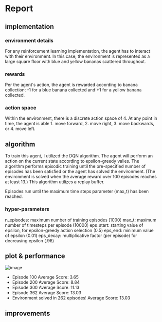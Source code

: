 # Report

## implementation

### environment details
For any reinforcement learning implementation, the agent has to interact with their environment. In this case, the environment is represented as a large square floor with blue and yellow bananas scattered throughout. 

### rewards
Per the agent's action, the agent is rewarded according to banana collection; -1 for a blue banana collected and +1 for a yellow banana collected.

### action space
Within the environment, there is a discrete action space of 4. At any point in time, the agent is able 1. move forward, 2. move right, 3. move backwards, or 4. move left.

## algorithm
To train this agent, I utilized the DQN algorithm. The agent will perform an action on the current state according to epsilon-greedy valies. The algorithm performs episodic training until the pre-specified number of episodes has been satisfied or  the agent has solved the environment. (The environment is solved when the average reward over 100 episodes reaches at least 13.) This algorithm utilizes a replay buffer.

Episodes run until the maximum time steps parameter (max_t) has been reached.

### hyper-parameters

n_episodes: maximum number of training episodes (1000)
max_t: maximum number of timesteps per episode  (10000)
eps_start: starting value of epsilon, for epsilon-greedy action selection (0.5)
eps_end: minimum value of epsilon  (0.01)
eps_decay: multiplicative factor (per episode) for decreasing epsilon (.98)

## plot & performance

![image](https://user-images.githubusercontent.com/13371867/123738894-ef699200-d862-11eb-80fb-b49bb92afa13.png)

- Episode 100	Average Score: 3.65
- Episode 200	Average Score: 8.84
- Episode 300	Average Score: 11.13
- Episode 362	Average Score: 13.03
- Environment solved in 262 episodes!	Average Score: 13.03

## improvements





